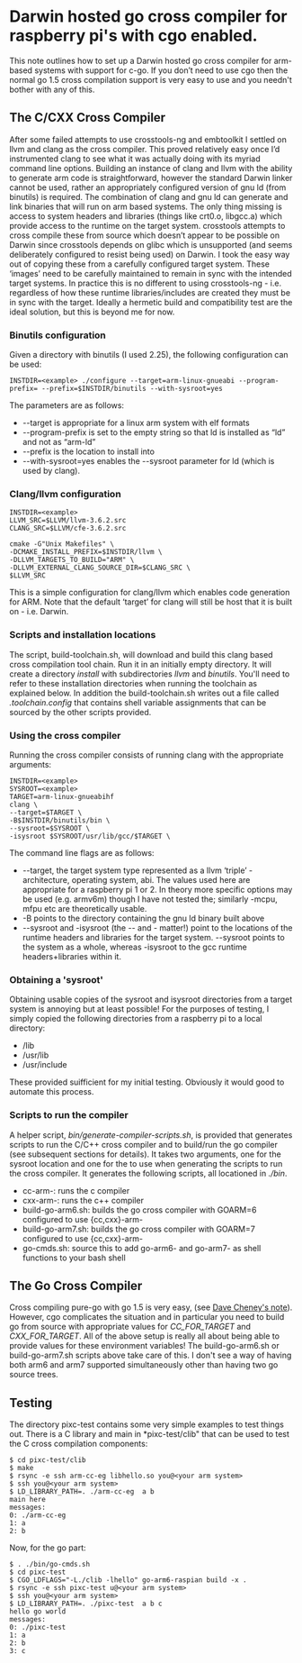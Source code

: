 # Darwin hosted go cross compiler for raspberry pi's with cgo enabled.

This note outlines how to set up a Darwin hosted go cross compiler for arm-based systems with support for c-go. If you don’t need to use cgo then the normal go 1.5 cross compilation support is very easy to use and you needn't bother with any of this.

## The C/CXX Cross Compiler

After some failed attempts to use crosstools-ng and embtoolkit I settled on llvm and clang as the cross compiler. This proved relatively easy once I’d instrumented clang to see what it was actually doing with its myriad command line options. Building an instance of clang and llvm with the ability to generate arm code is straightforward, however the standard Darwin linker cannot be used, rather an appropriately configured version of gnu ld (from binutils) is required. The combination of clang and gnu ld can generate and link binaries that will run on arm based systems. The only thing missing is access to system headers and libraries (things like crt0.o, libgcc.a) which provide access to the runtime on the target system. crosstools attempts to cross compile these from source which doesn’t appear to be possible on Darwin since crosstools depends on glibc which is unsupported (and seems deliberately configured to resist being used) on Darwin. I took the easy way out of copying these from a carefully configured target system. These ‘images’ need to be carefully maintained to remain in sync with the intended target systems. In practice this is no different to using crosstools-ng - i.e. regardless of how these runtime libraries/includes are created they must be in sync with the target. Ideally a hermetic build and compatibility test are the ideal solution, but this is beyond me for now.

### Binutils configuration

Given a directory with binutils (I used 2.25), the following configuration can be used:

```
INSTDIR=<example> ./configure --target=arm-linux-gnueabi --program-prefix= --prefix=$INSTDIR/binutils --with-sysroot=yes
```

The parameters are as follows:
* --target is appropriate for a linux arm system with elf formats
* --program-prefix is set to the empty string so that ld is installed as “ld” and not as “arm-ld”
* --prefix is the location to install into
* --with-sysroot=yes enables the --sysroot parameter for ld (which is used by clang).

### Clang/llvm configuration

```
INSTDIR=<example>
LLVM_SRC=$LLVM/llvm-3.6.2.src
CLANG_SRC=$LLVM/cfe-3.6.2.src

cmake -G"Unix Makefiles" \
-DCMAKE_INSTALL_PREFIX=$INSTDIR/llvm \
-DLLVM_TARGETS_TO_BUILD="ARM" \
-DLLVM_EXTERNAL_CLANG_SOURCE_DIR=$CLANG_SRC \
$LLVM_SRC
```

This is a simple configuration for clang/llvm which enables code generation for ARM. Note that the default ‘target’ for clang will still be host that it is built on - i.e. Darwin.

### Scripts and installation locations

The script, build-toolchain.sh, will download and build this clang based cross compilation tool chain. Run it in an initially empty directory. It will create a directory *install* with subdirectories *llvm* and *binutils*. You'll need to refer to these installation directories when running the toolchain as explained below. In addition the build-toolchain.sh writes out a file called *.toolchain.config* that contains shell variable assignments that can be sourced by the other scripts provided.

### Using the cross compiler

Running the cross compiler consists of running clang with the appropriate arguments:

```
INSTDIR=<example>
SYSROOT=<example>
TARGET=arm-linux-gnueabihf
clang \
--target=$TARGET \
-B$INSTDIR/binutils/bin \
--sysroot=$SYSROOT \
-isysroot $SYSROOT/usr/lib/gcc/$TARGET \
```

The command line flags are as follows:

* --target, the target system type represented as a llvm ‘triple’ - architecture, operating system, abi. The values used here are appropriate for a raspberry pi 1 or 2. In theory more specific options may be used (e.g. armv6m) though I have not tested the; similarly -mcpu, mfpu etc are theoretically usable.
* -B points to the directory containing the gnu ld binary built above
* --sysroot and -isysroot (the -- and - matter!) point to the locations of the runtime headers and libraries for the target system. --sysroot points to the system as a whole, whereas -isysroot to the gcc runtime headers+libraries within it.

### Obtaining a 'sysroot'

Obtaining usable copies of the sysroot and isysroot directories from a target system is annoying but at least possible! For the purposes of testing, I simply copied the following directories from a raspberry pi to a local directory:

* /lib
* /usr/lib
* /usr/include

These provided suifficient for my initial testing. Obviously it would good to automate this process.

### Scripts to run the compiler

A helper script, *bin/generate-compiler-scripts.sh*, is provided that generates scripts to run the C/C++ cross compiler and to build/run the go compiler (see subsequent sections for details). It takes two arguments, one for the sysroot location and one for the *<name>* to use when generating the scripts to run the cross compiler. It generates the following scripts, all locationed in *./bin*.

* cc-arm-<name>: runs the c compiler
* cxx-arm-<name>: runs the c++ compiler
* build-go-arm6.sh: builds the go cross compiler with GOARM=6 configured to use {cc,cxx}-arm-<name>
* build-go-arm7.sh: builds the go cross compiler with GOARM=7 configured to use {cc,cxx}-arm-<name>
* go-cmds.sh: source this to add go-arm6-<name> and go-arm7-<name> as shell functions to your bash shell

## The Go Cross Compiler

Cross compiling pure-go with go 1.5 is very easy, (see [Dave Cheney's note](http://dave.cheney.net/2015/03/03/cross-compilation-just-got-a-whole-lot-better-in-go-1-5)). However, cgo complicates the situation and in particular you need to build go from source with appropriate values for *CC_FOR_TARGET* and *CXX_FOR_TARGET*. All of the above setup is really all about being able to provide values for these environment variables! The build-go-arm6.sh or build-go-arm7.sh scripts above take care of this. I don't see a way of having both arm6 and arm7 supported simultaneously other than having two go source trees.

## Testing

The directory pixc-test contains some very simple examples to test things out. There is a C library and main in *pixc-test/clib" that can be used to test the C cross compilation components:

```
$ cd pixc-test/clib
$ make
$ rsync -e ssh arm-cc-eg libhello.so you@<your arm system>
$ ssh you@<your arm system>
$ LD_LIBRARY_PATH=. ./arm-cc-eg  a b
main here
messages:
0: ./arm-cc-eg
1: a
2: b

```

Now, for the go part:

```
$ . ./bin/go-cmds.sh
$ cd pixc-test
$ CGO_LDFLAGS="-L./clib -lhello" go-arm6-raspian build -x .
$ rsync -e ssh pixc-test u@<your arm system>
$ ssh you@<your arm system>
$ LD_LIBRARY_PATH=. ./pixc-test  a b c
hello go world
messages:
0: ./pixc-test
1: a
2: b
3: c
```




